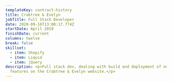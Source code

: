 ```yaml
---
templateKey: contract-history
title: Crabtree & Evelyn
jobTitle: Full Stack Developer
date: 2020-09-16T13:00:17.774Z
startDate: April 2019
finishDate: current
columns: twelve
break: false
skillset:
  - item: Shopify
  - item: Liquid
  - item: jQuery
description: <p>Full stack dev, dealing with build and deployment of new
  features on the Crabtree & Evelyn website.</p>
---
```

